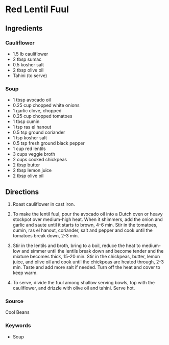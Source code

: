 # Red Lentil Fuul

## Ingredients

### Cauliflower

- 1.5 lb cauliflower
- 2 tbsp sumac
- 0.5 kosher salt
- 2 tbsp olive oil
- Tahini (to serve)

### Soup

- 1 tbsp avocado oil
- 0.25 cup chopped white onions
- 1 garlic clove, chopped
- 0.25 cup chopped tomatoes
- 1 tbsp cumin
- 1 tsp ras el hanout
- 0.5 tsp ground coriander
- 1 tsp kosher salt
- 0.5 tsp fresh ground black pepper
- 1 cup red lentils
- 3 cups veggie broth
- 2 cups cooked chickpeas
- 2 tbsp butter
- 2 tbsp lemon juice
- 2 tbsp olive oil

## Directions

1. Roast cauliflower in cast iron.

1. To make the lentil fuul, pour the avocado oil into a Dutch oven or heavy
   stockpot over medium-high heat. When it shimmers, add the onion and garlic
   and saute until it starts to brown, 4-6 min. Stir in the tomatoes, cumin,
   ras el hanout, coriander, salt and pepper and cook until the tomatoes break
   down, 2-3 min.

1. Stir in the lentils and broth, bring to a boil, reduce the heat to
   medium-low and simmer until the lentils break down and become tender and the
   mixture becomes thick, 15-20 min. Stir in the chickpeas, butter, lemon
   juice, and olive oil and cook until the chickpeas are heated through, 2-3
   min. Taste and add more salt if needed. Turn off the heat and cover to keep
   warm.

1. To serve, divide the fuul among shallow serving bowls, top with the
   cauliflower, and drizzle with olive oil and tahini. Serve hot.

### Source

Cool Beans

### Keywords

- Soup
